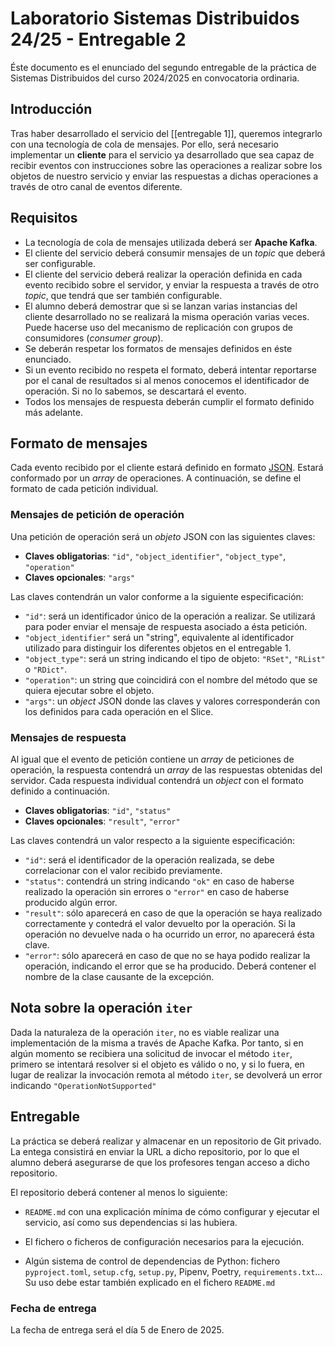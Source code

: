 # Laboratorio Sistemas Distribuidos 24/25 - Entregable 2

Éste documento es el enunciado del segundo entregable de la práctica de Sistemas Distribuidos
del curso 2024/2025 en convocatoria ordinaria.

## Introducción

Tras haber desarrollado el servicio del [[entregable 1]], queremos integrarlo con una tecnología
de cola de mensajes. Por ello, será necesario implementar un **cliente** para el servicio
ya desarrollado que sea capaz de recibir eventos con instrucciones sobre las operaciones
a realizar sobre los objetos de nuestro servicio y enviar las respuestas a dichas operaciones
a través de otro canal de eventos diferente.

## Requisitos

- La tecnología de cola de mensajes utilizada deberá ser **Apache Kafka**.
- El cliente del servicio deberá consumir mensajes de un _topic_ que deberá ser configurable.
- El cliente del servicio deberá realizar la operación definida en cada evento recibido
    sobre el servidor, y enviar la respuesta a través de otro _topic_, que tendrá que
    ser también configurable.
- El alumno deberá demostrar que si se lanzan varias instancias del cliente desarrollado
    no se realizará la misma operación varias veces. Puede hacerse uso del mecanismo de replicación
    con grupos de consumidores (_consumer group_).
- Se deberán respetar los formatos de mensajes definidos en éste enunciado.
- Si un evento recibido no respeta el formato, deberá intentar reportarse por el canal de resultados
    si al menos conocemos el identificador de operación. Si no lo sabemos, se descartará el evento.
- Todos los mensajes de respuesta deberán cumplir el formato definido más adelante.

## Formato de mensajes

Cada evento recibido por el cliente estará definido en formato [JSON][1]. Estará conformado por un
_array_ de operaciones. A continuación, se define el formato de cada petición individual.

### Mensajes de petición de operación

Una petición de operación será un _objeto_ JSON con las siguientes claves:

- **Claves obligatorias**: `"id"`, `"object_identifier"`, `"object_type"`, `"operation"`
- **Claves opcionales**: `"args"`

Las claves contendrán un valor conforme a la siguiente especificación:

- `"id"`: será un identificador único de la operación a realizar. Se utilizará para poder enviar
    el mensaje de respuesta asociado a ésta petición.
- `"object_identifier"` será un "string", equivalente al identificador utilizado para distinguir los
    diferentes objetos en el entregable 1.
- `"object_type"`: será un string indicando el tipo de objeto: `"RSet"`, `"RList"` o `"RDict"`.
- `"operation"`: un string que coincidirá con el nombre del método que se quiera ejecutar sobre el objeto.
- `"args"`: un _object_ JSON donde las claves y valores corresponderán con los definidos para cada operación
    en el Slice.

### Mensajes de respuesta

Al igual que el evento de petición contiene un _array_ de peticiones de operación, la respuesta contendrá un
_array_ de las respuestas obtenidas del servidor. Cada respuesta individual contendrá un _object_ con el formato
definido a continuación.

- **Claves obligatorias**: `"id"`, `"status"`
- **Claves opcionales**: `"result"`, `"error"`

Las claves contendrá un valor respecto a la siguiente especificación:

- `"id"`: será el identificador de la operación realizada, se debe correlacionar con el valor recibido previamente.
- `"status"`: contendrá un string indicando `"ok"` en caso de haberse realizado la operación sin errores o `"error"`
    en caso de haberse producido algún error.
- `"result"`: sólo aparecerá en caso de que la operación se haya realizado correctamente y contedrá el valor
    devuelto por la operación. Si la operación no devuelve nada o ha ocurrido un error, no aparecerá ésta clave.
- `"error"`: sólo aparecerá en caso de que no se haya podido realizar la operación, indicando el error que se ha
    producido. Deberá contener el nombre de la clase causante de la excepción.

## Nota sobre la operación `iter`

Dada la naturaleza de la operación `iter`, no es viable realizar una implementación de la misma a través de Apache
Kafka. Por tanto, si en algún momento se recibiera una solicitud de invocar el método `iter`, primero se intentará
resolver si el objeto es válido o no, y si lo fuera, en lugar de realizar la invocación remota al método `iter`,
se devolverá un error indicando `"OperationNotSupported"`


## Entregable

La práctica se deberá realizar y almacenar en un repositorio de Git privado. La entega consistirá en enviar
la URL a dicho repositorio, por lo que el alumno deberá asegurarse de que los profesores tengan acceso a
dicho repositorio.

El repositorio deberá contener al menos lo siguiente:

- `README.md` con una explicación mínima de cómo configurar y ejecutar el servicio, así como sus dependencias
    si las hubiera.

- El fichero o ficheros de configuración necesarios para la ejecución.
- Algún sistema de control de dependencias de Python: fichero `pyproject.toml`, `setup.cfg`, `setup.py`, Pipenv,
    Poetry, `requirements.txt`... Su uso debe estar también explicado en el fichero `README.md`

### Fecha de entrega

La fecha de entrega será el día 5 de Enero de 2025.


[1]: https://es.wikipedia.org/wiki/JSON
